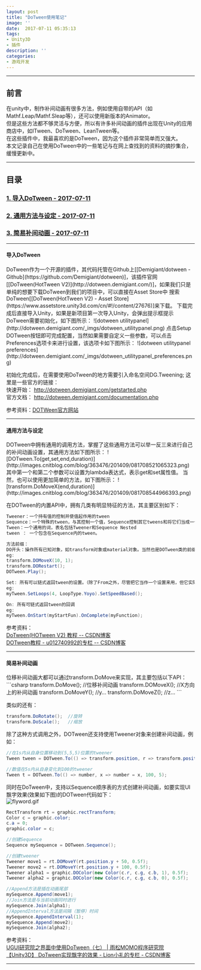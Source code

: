 ```yaml
---
layout: post
title: "DoTween使用笔记"
image: ''
date:  2017-07-11 05:35:13
tags:
- Unity3D
- 插件
description: ''
categories:
- 游戏开发
---
```


---
## 前言  
在unity中，制作补间动画有很多方法，例如使用自带的API（如Mathf.Leap/Mathf.Sleap等），还可以使用新版本的Animator。  
但是这些方法都不够灵活与方便，所以有许多补间动画的插件出现在Unity的应用商店中，如ITween、DoTween、LeanTween等。  
在这些插件中，我最喜欢的是DoTween，因为这个插件非常简单而又强大。  
本文记录自己在使用DoTween中的一些笔记与在网上查找到的资料的摘抄集合，缓慢更新中。  

---
## 目录
### [1. 导入DoTween - 2017-07-11](#1)
### [2. 通用方法与设定 - 2017-07-11](#2)
### [3. 简易补间动画 - 2017-07-11](#3)

---  
<h4 id="1">导入DoTween</h4>
DoTween作为一个开源的插件，其代码托管在Github上[[Demigiant/dotween - Github](https://github.com/Demigiant/dotween)]，该插件官网
[[DoTween(HotTween V2)](http://dotween.demigiant.com/)]，如果我们只是单纯的想要下载DoTween到我们的项目中，可以直接在Asset Store中
搜索DoTween[[DoTween(HotTween V2) - Asset Store](https://www.assetstore.unity3d.com/cn/#!/content/27676)]来下载。  
下载完成后直接导入Unity，如果是新项目第一次导入Unity，会弹出提示框提示DoTween需要初始化，如下图所示：  
![dotween utilitypanel](http://dotween.demigiant.com/_imgs/dotween_utilitypanel.png)  
点击Setup DOTween按钮即可完成配置，当然如果需要自定义一些参数，可以点击Preferences选项卡来进行设置，该选项卡如下图所示：  
![dotween utilitypanel preferences](http://dotween.demigiant.com/_imgs/dotween_utilitypanel_preferences.png)  

初始化完成后，在需要使用DoTween的地方需要引入命名空间DG.Tweening;
这里是一些官方的链接：   
快速开始： http://dotween.demigiant.com/getstarted.php  
官方文档： http://dotween.demigiant.com/documentation.php  

参考资料：[DOTWeen官方网站](http://dotween.demigiant.com/)     

---    
<h4 id="2">通用方法与设定</h4>  
DOTween中拥有通用的调用方法，掌握了这些通用方法可以举一反三来进行自己的补间动画设置，其通用方法如下图所示：  
![DOTween.To(get,set,end,duration)](http://images.cnitblog.com/blog/363476/201409/081708521065323.png)  
其中第一个和第二个参数可以设置为lambda表达式，表示get和set属性值。  
当然，也可以使用更加简单的方法，如下图所示：  
![transform.DoMoveX(end,duration)](http://images.cnitblog.com/blog/363476/201409/081708544966393.png)  

在DOTween的内置API中，拥有几类有明显特征的方法，其主要区别如下：
```csharp
Tweener：一个持有值的控制并使值起作用的tween
Sequence：一个特殊的tween，与其控制一个值，Sequence控制其它tweens和将它们当成一个组。
Tween：一个通用的词，表名包括Tweener和Sequence Nested
tween ： 一个包含在Sequence内的tween。

方法前缀：
DO开头：操作所有已知对象，如transform对象或material对象。当然也是DOTween类的前缀。  
eg:
transform.DOMoveX(10, 1);
transform.DORestart();
DOTween.Play();

Set: 所有可以链式返回tween的设置。（除了From之外，尽管把它当作一个设置来用，但它实际上并不是一个真正的设置）
eg:  
myTween.SetLoops(4, LoopType.Yoyo).SetSpeedBased();

On: 所有可链式返回tween的回调
eg:
myTween.OnStart(myStartFun).OnComplete(myFunction);
```


参考资料：  
[DoTween(HOTween V2) 教程 -- CSDN博客](http://blog.csdn.net/cen616899547/article/details/41349695)  
[DOTween教程 - u012740992的专栏 -- CSDN博客](http://blog.csdn.net/u012740992/article/details/47315459)

---  
<h4 id="3">简易补间动画</h4>  
位移补间动画大都可以通过transform.DoMove来实现，其主要包括以下API：  
```csharp
transform.DoMove();   //位移补间动画
transform.DOMoveX();  //X方向上的补间动画
transform.DoMoveY();  //y...
transform.DoMoveZ();  //z...
```

类似的还有：

```csharp
transform.DoRotate();  //旋转
transform.DoScale();   //缩放
```

除了这种方式调用之外，DOTween还支持使用Tweener对象来创建补间动画，例如：
```csharp
//在1s内从自身位置移动到(5,5,5)位置的tweener
Tween tween = DOTween.To(() => transform.position, r => transform.position = r, new Vector3(5, 5, 5), 1);    

//数值在5s内从自身变化到100的tweener
Tween t = DOTween.To(() => number, x => number = x, 100, 5);  
```
同时在DoTween中，支持以Sequence顺序表的方式创建补间动画，如要实现UI飘字效果(效果如下图)的DOTween代码如下：  
![flyword.gif](http://img.blog.csdn.net/20150708102319533)
```csharp
RectTransform rt = graphic.rectTransform;
Color c = graphic.color;
c.a = 0;
graphic.color = c;

//创建Sequence
Sequence mySequence = DOTween.Sequence();

//创建tweener
Tweener move1 = rt.DOMoveY(rt.position.y + 50, 0.5f);
Tweener move2 = rt.DOMoveY(rt.position.y + 100, 0.5f);
Tweener alpha1 = graphic.DOColor(new Color(c.r, c.g, c.b, 1), 0.5f);
Tweener alpha2 = graphic.DOColor(new Color(c.r, c.g, c.b, 0), 0.5f);

//Append方法是插在动画尾部
mySequence.Append(move1);
//Join方法是与当前动画同时进行
mySequence.Join(alpha1);
//AppendInterval方法是间隔（暂停）时间
mySequence.AppendInterval(1);
mySequence.Append(move2);
mySequence.Join(alpha2);

```

参考资料：  
[UGUI研究院之界面中使用DoTween（七） | 雨松MOMO程序研究院](http://www.xuanyusong.com/archives/3330)  
[【Unity3D】 DoTween实现飘字的效果 - Lion小礼的专栏 - CSDN博客](http://blog.csdn.net/xhyzdai/article/details/46799297)  

---
